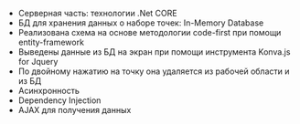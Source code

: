 - Серверная часть: технологии .Net CORE
- БД для хранения данных о наборе точек: In-Memory Database
- Реализована схема на основе методологии code-first при помощи entity-framework
- Выведены данные из БД на экран при помощи инструмента Konva.js for Jquery
- По двойному нажатию на точку она удаляется из рабочей области и из БД
- Асинхронность
- Dependency Injection
- AJAX для получения данных
